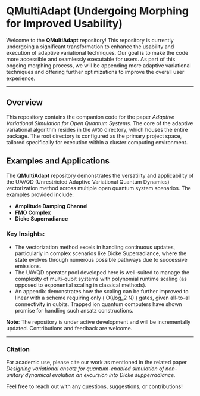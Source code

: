 # QMultiAdapt (Undergoing Morphing for Improved Usability)

Welcome to the **QMultiAdapt** repository! This repository is currently undergoing a significant transformation to enhance the usability and execution of adaptive variational techniques. Our goal is to make the code more accessible and seamlessly executable for users. As part of this ongoing morphing process, we will be appending more adaptive variational techniques and offering further optimizations to improve the overall user experience.

---

## Overview

This repository contains the companion code for the paper *Adaptive Variational Simulation for Open Quantum Systems*. The core of the adaptive variational algorithm resides in the `AVQD` directory, which houses the entire package. The root directory is configured as the primary project space, tailored specifically for execution within a cluster computing environment.

## Examples and Applications

The **QMultiAdapt** repository demonstrates the versatility and applicability of the UAVQD (Unrestricted Adaptive Variational Quantum Dynamics) vectorization method across multiple open quantum system scenarios. The examples provided include:

- **Amplitude Damping Channel**
- **FMO Complex**
- **Dicke Superradiance**

### Key Insights:
- The vectorization method excels in handling continuous updates, particularly in complex scenarios like Dicke Superradiance, where the state evolves through numerous possible pathways due to successive emissions.
- The UAVQD operator pool developed here is well-suited to manage the complexity of multi-qubit systems with polynomial runtime scaling (as opposed to exponential scaling in classical methods).
- An appendix demonstrates how the scaling can be further improved to linear with a scheme requiring only \( O(\log_2 N) \) gates, given all-to-all connectivity in qubits. Trapped ion quantum computers have shown promise for handling such ansatz constructions.

**Note**: The repository is under active development and will be incrementally updated. Contributions and feedback are welcome.

---

### Citation
For academic use, please cite our work as mentioned in the related paper *Designing variational ansatz for quantum-enabled simulation of non-unitary dynamical evolution an excursion into Dicke supperradiance.*


Feel free to reach out with any questions, suggestions, or contributions!
